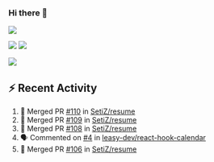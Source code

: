 ### Hi there 👋

![](https://github-profile-summary-cards.vercel.app/api/cards/profile-details?username=SetiZ&theme=github_dark)

![](https://github-profile-summary-cards.vercel.app/api/cards/repos-per-language?username=SetiZ&theme=github_dark)
![](https://github-profile-summary-cards.vercel.app/api/cards/most-commit-language?username=SetiZ&theme=github_dark)

![](https://github-profile-summary-cards.vercel.app/api/cards/stats?username=SetiZ&theme=github_dark)

## :zap: Recent Activity	

<!--START_SECTION:activity-->
1. 🎉 Merged PR [#110](https://github.com/SetiZ/resume/pull/110) in [SetiZ/resume](https://github.com/SetiZ/resume)
2. 🎉 Merged PR [#109](https://github.com/SetiZ/resume/pull/109) in [SetiZ/resume](https://github.com/SetiZ/resume)
3. 🎉 Merged PR [#108](https://github.com/SetiZ/resume/pull/108) in [SetiZ/resume](https://github.com/SetiZ/resume)
4. 🗣 Commented on [#4](https://github.com/leasy-dev/react-hook-calendar/issues/4) in [leasy-dev/react-hook-calendar](https://github.com/leasy-dev/react-hook-calendar)
5. 🎉 Merged PR [#106](https://github.com/SetiZ/resume/pull/106) in [SetiZ/resume](https://github.com/SetiZ/resume)
<!--END_SECTION:activity-->

<!--
**SetiZ/SetiZ** is a ✨ _special_ ✨ repository because its `README.md` (this file) appears on your GitHub profile.

Here are some ideas to get you started:

- 🔭 I’m currently working on ...
- 🌱 I’m currently learning ...
- 👯 I’m looking to collaborate on ...
- 🤔 I’m looking for help with ...
- 💬 Ask me about ...
- 📫 How to reach me: ...
- 😄 Pronouns: ...
- ⚡ Fun fact: ...
-->
